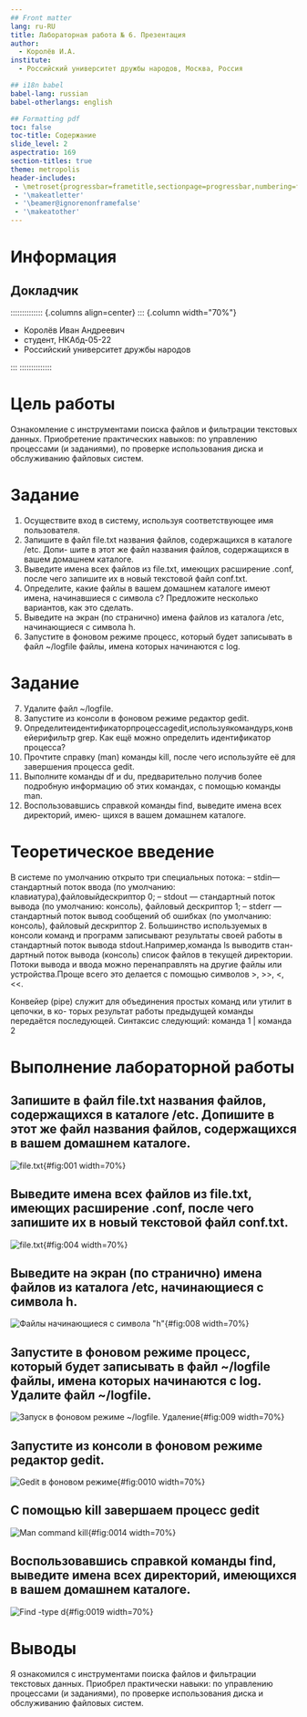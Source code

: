 ```yaml
---
## Front matter
lang: ru-RU
title: Лабораторная работа № 6. Презентация
author:
  - Королёв И.А.
institute:
  - Российский университет дружбы народов, Москва, Россия

## i18n babel
babel-lang: russian
babel-otherlangs: english

## Formatting pdf
toc: false
toc-title: Содержание
slide_level: 2
aspectratio: 169
section-titles: true
theme: metropolis
header-includes:
 - \metroset{progressbar=frametitle,sectionpage=progressbar,numbering=fraction}
 - '\makeatletter'
 - '\beamer@ignorenonframefalse'
 - '\makeatother'
---
```


# Информация

## Докладчик

:::::::::::::: {.columns align=center}
::: {.column width="70%"}

  * Королёв Иван Андреевич
  * студент, НКАбд-05-22
  * Российский университет дружбы народов


:::
::::::::::::::

# Цель работы

Ознакомление с инструментами поиска файлов и фильтрации текстовых данных. Приобретение практических навыков: по управлению процессами (и заданиями), по проверке использования диска и обслуживанию файловых систем.


# Задание

1. Осуществите вход в систему, используя соответствующее имя пользователя. 
2. Запишите в файл file.txt названия файлов, содержащихся в каталоге /etc. Допи- шите в этот же файл названия файлов, содержащихся в вашем домашнем каталоге. 
3. Выведите имена всех файлов из file.txt, имеющих расширение .conf, после чего запишите их в новый текстовой файл conf.txt.
4. Определите, какие файлы в вашем домашнем каталоге имеют имена, начинавшиеся с символа c? Предложите несколько вариантов, как это сделать. 
5. Выведите на экран (по странично) имена файлов из каталога /etc, начинающиеся с символа h. 
6. Запустите в фоновом режиме процесс, который будет записывать в файл ~/logfile файлы, имена которых начинаются с log. 
 
# Задание

7. Удалите файл ~/logfile. 
8. Запустите из консоли в фоновом режиме редактор gedit. 
9. Определитеидентификаторпроцессаgedit,используякомандуps,конвейерифильтр grep. Как ещё можно определить идентификатор процесса? 
10. Прочтите справку (man) команды kill, после чего используйте её для завершения процесса gedit. 
11. Выполните команды df и du, предварительно получив более подробную информацию об этих командах, с помощью команды man. 
12. Воспользовавшись справкой команды find, выведите имена всех директорий, имею- щихся в вашем домашнем каталоге.

# Теоретическое введение

В системе по умолчанию открыто три специальных потока: – stdin—стандартный поток ввода (по умолчанию: клавиатура),файловыйдескриптор 0; – stdout — стандартный поток вывода (по умолчанию: консоль), файловый дескриптор 1; – stderr — стандартный поток вывод сообщений об ошибках (по умолчанию: консоль), файловый дескриптор 2. Большинство используемых в консоли команд и программ записывают результаты своей работы в стандартный поток вывода stdout.Например,команда ls выводитв стан- дартный поток вывода (консоль) список файлов в текущей директории. Потоки вывода и
ввода можно перенаправлять на другие файлы или устройства.Проще всего это делается с помощью символов >, >>, <, <<. 

Конвейер (pipe) служит для объединения простых команд или утилит в цепочки, в ко- торых результат работы предыдущей команды передаётся последующей. Синтаксис следующий:
команда 1 | команда 2

# Выполнение лабораторной работы

## Запишите в файл file.txt названия файлов, содержащихся в каталоге /etc. Допишите в этот же файл названия файлов, содержащихся в вашем домашнем каталоге. 

![file.txt](image/1.png){#fig:001 width=70%}

## Выведите имена всех файлов из file.txt, имеющих расширение .conf, после чего запишите их в новый текстовой файл conf.txt.

![file.txt](image/4.png){#fig:004 width=70%}

## Выведите на экран (по странично) имена файлов из каталога /etc, начинающиеся с символа h.

![Файлы начинающиеся с символа "h"](image/8.png){#fig:008 width=70%}

## Запустите в фоновом режиме процесс, который будет записывать в файл ~/logfile файлы, имена которых начинаются с log. Удалите файл ~/logfile.

![Запуск в фоновом режиме ~/logfile. Удаление](image/9.png){#fig:009 width=70%}

## Запустите из консоли в фоновом режиме редактор gedit.

![Gedit в фоновом режиме](image/10.png){#fig:0010 width=70%}

## С помощью kill завершаем процесс gedit

![Man command kill](image/14.png){#fig:0014 width=70%}

## Воспользовавшись справкой команды find, выведите имена всех директорий, имеющихся в вашем домашнем каталоге.

![Find -type d](image/19.png){#fig:0019 width=70%}

# Выводы

Я ознакомился с инструментами поиска файлов и фильтрации текстовых данных. Приобрел практически навыки: по управлению процессами (и заданиями), по проверке использования диска и обслуживанию файловых систем.
